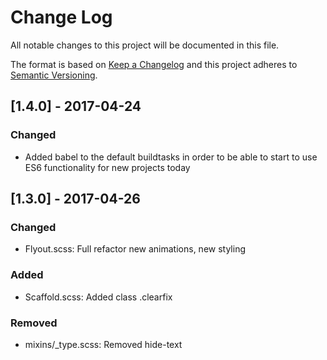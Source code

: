 # Change Log
All notable changes to this project will be documented in this file.

The format is based on [Keep a Changelog](http://keepachangelog.com/)
and this project adheres to [Semantic Versioning](http://semver.org/).

## [1.4.0] - 2017-04-24
### Changed
- Added babel to the default buildtasks in order to be able to start to use ES6 functionality for new projects today

## [1.3.0] - 2017-04-26
### Changed
- Flyout.scss: Full refactor new animations, new styling
### Added
- Scaffold.scss: Added class .clearfix
### Removed
- mixins/_type.scss: Removed hide-text
